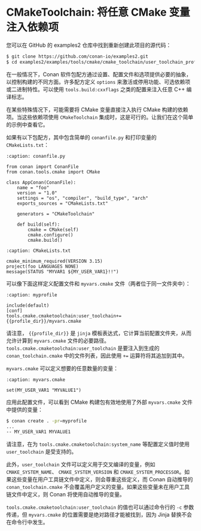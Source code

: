 # CMakeToolchain: 将任意 CMake 变量注入依赖项

您可以在 GitHub 的 examples2 仓库中找到重新创建此项目的源代码：

```bash
$ git clone https://github.com/conan-io/examples2.git
$ cd examples2/examples/tools/cmake/cmake_toolchain/user_toolchain_profile
```

在一般情况下，Conan 软件包配方通过设置、配置文件和选项提供必要的抽象，以控制构建的不同方面。许多配方定义 `options` 来激活或停用功能、可选依赖项或二进制特性。可以使用 `tools.build:cxxflags` 之类的配置来注入任意 C++ 编译标志。

在某些特殊情况下，可能需要将 CMake 变量直接注入执行 CMake 构建的依赖项。当这些依赖项使用 `CMakeToolchain` 集成时，这是可行的。让我们在这个简单的示例中查看它。

如果有以下包配方，其中包含简单的 `conanfile.py` 和打印变量的 `CMakeLists.txt`：

```{code-block} python
:caption: conanfile.py

from conan import ConanFile
from conan.tools.cmake import CMake

class AppConan(ConanFile):
    name = "foo"
    version = "1.0"
    settings = "os", "compiler", "build_type", "arch"
    exports_sources = "CMakeLists.txt"

    generators = "CMakeToolchain"

    def build(self):
        cmake = CMake(self)
        cmake.configure()
        cmake.build()
```

```{code-block} cmake
:caption: CMakeLists.txt

cmake_minimum_required(VERSION 3.15)
project(foo LANGUAGES NONE)
message(STATUS "MYVAR1 ${MY_USER_VAR1}!!")
```

可以像下面这样定义配置文件和 `myvars.cmake` 文件（两者位于同一文件夹中）：

```{code-block} ini
:caption: myprofile

include(default)
[conf]
tools.cmake.cmaketoolchain:user_toolchain+={{profile_dir}}/myvars.cmake
```

请注意， `{{profile_dir}}` 是 `jinja` 模板表达式，它计算当前配置文件夹，从而允许计算到 `myvars.cmake` 文件的必要路径。 `tools.cmake.cmaketoolchain:user_toolchain` 是要注入到生成的 `conan_toolchain.cmake` 中的文件列表，因此使用 `+=` 运算符将其追加到其中。

`myvars.cmake` 可以定义想要的任意数量的变量：

```{code-block} cmake
:caption: myvars.cmake

set(MY_USER_VAR1 "MYVALUE1")
```

应用此配置文件，可以看到 CMake 构建包有效地使用了外部 `myvars.cmake` 文件中提供的变量：

```bash
$ conan create . -pr=myprofile
...
-- MY_USER_VAR1 MYVALUE1
```

请注意，在为 `tools.cmake.cmaketoolchain:system_name` 等配置定义值时使用 `user_toolchain` 是受支持的。

此外，`user_toolchain` 文件可以定义用于交叉编译的变量，例如 `CMAKE_SYSTEM_NAME`、 `CMAKE_SYSTEM_VERSION` 和 `CMAKE_SYSTEM_PROCESSOR`。如果这些变量在用户工具链文件中定义，则会尊重这些定义，而 Conan 自动推导的 `conan_toolchain.cmake` 不会覆盖用户定义的变量。如果这些变量未在用户工具链文件中定义，则 Conan 将使用自动推导的变量。

`tools.cmake.cmaketoolchain:user_toolchain` 的值也可以通过命令行的 `-c` 参数传递，但 `myvars.cmake` 的位置需要是绝对路径才能被找到，因为 Jinja 替换不会在命令行中发生。
